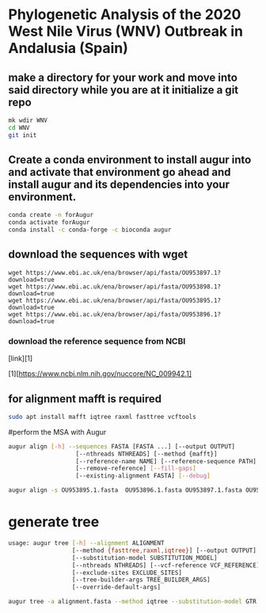 # Phylogenetic Analysis of the 2020 West Nile Virus (WNV) Outbreak in Andalusia (Spain)

## make a directory for your work and move into said directory while you are at it initialize a git repo

```bash
mk wdir WNV
cd WNV
git init
```
## Create a conda environment to install augur into and activate that environment go ahead and install augur and its dependencies into your environment. 
```bash
conda create -n forAugur
conda activate forAugur
conda install -c conda-forge -c bioconda augur
```

## download the sequences with wget
```
wget https://www.ebi.ac.uk/ena/browser/api/fasta/OU953897.1?download=true
wget https://www.ebi.ac.uk/ena/browser/api/fasta/OU953898.1?download=true
wget https://www.ebi.ac.uk/ena/browser/api/fasta/OU953895.1?download=true
wget https://www.ebi.ac.uk/ena/browser/api/fasta/OU953896.1?download=true
```
### download the reference sequence from NCBI
[link][1]

[1][https://www.ncbi.nlm.nih.gov/nuccore/NC_009942.1]

## for alignment mafft is required 
```bash
sudo apt install mafft iqtree raxml fasttree vcftools
```

#perform the MSA with Augur
```bash
augur align [-h] --sequences FASTA [FASTA ...] [--output OUTPUT]
                   [--nthreads NTHREADS] [--method {mafft}]
                   [--reference-name NAME] [--reference-sequence PATH]
                   [--remove-reference] [--fill-gaps]
                   [--existing-alignment FASTA] [--debug]
```

```bash
augur align -s OU953895.1.fasta  OU953896.1.fasta OU953897.1.fasta OU953898.1.fasta  --method mafft --fill-gaps --reference-sequence NC_009942.1.fasta 

```

# generate tree
```bash
usage: augur tree [-h] --alignment ALIGNMENT
                  [--method {fasttree,raxml,iqtree}] [--output OUTPUT]
                  [--substitution-model SUBSTITUTION_MODEL]
                  [--nthreads NTHREADS] [--vcf-reference VCF_REFERENCE]
                  [--exclude-sites EXCLUDE_SITES]
                  [--tree-builder-args TREE_BUILDER_ARGS]
                  [--override-default-args]
```

```bash
augur tree -a alignment.fasta --method iqtree --substitution-model GTR -o alignment.nwk --tree-builder-args="-ninit 2 -n 2 -me 0.05"

```
